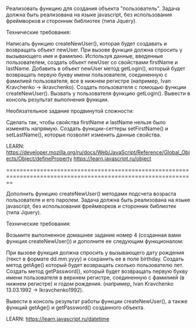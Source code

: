 Реализовать функцию для создания объекта "пользователь". Задача должна быть реализована на языке javascript, без использования фреймворков и сторонник библиотек (типа Jquery).

Технические требования:

Написать функцию createNewUser(), которая будет создавать и возвращать объект newUser.
При вызове функция должна спросить у вызывающего имя и фамилию.
Используя данные, введенные пользователем, создать объект newUser со свойствами firstName и lastName.
Добавить в объект newUser метод getLogin(), который будет возвращать первую букву имени пользователя, соединенную с фамилией пользователя, все в нижнем регистре (например, Ivan Kravchenko → ikravchenko).
Создать пользователя с помощью функции createNewUser(). Вызвать у пользователя функцию getLogin(). Вывести в консоль результат выполнения функции.


Необязательное задание продвинутой сложности:

Сделать так, чтобы свойства firstName и lastName нельзя было изменять напрямую. Создать функции-сеттеры setFirstName() и setLastName(), которые позволят изменить данные свойства.

LEARN:
https://developer.mozilla.org/ru/docs/Web/JavaScript/Reference/Global_Objects/Object/defineProperty
https://learn.javascript.ru/object


==============================================================================================================


Дополнить функцию createNewUser() методами подсчета возраста пользователя и его паролем. Задача должна быть реализована на языке javascript, без использования фреймворков и сторонник библиотек (типа Jquery).

Технические требования:

Возьмите выполненное домашнее задание номер 4 (созданная вами функция createNewUser()) и дополните ее следующим функционалом:

При вызове функция должна спросить у вызывающего дату рождения (текст в формате dd.mm.yyyy) и сохранить ее в поле birthday.
Создать метод getAge() который будет возвращать сколько пользователю лет.
Создать метод getPassword(), который будет возвращать первую букву имени пользователя в верхнем регистре, соединенную с фамилией (в нижнем регистре) и годом рождения. (например, Ivan Kravchenko 13.03.1992 → Ikravchenko1992).


Вывести в консоль результат работы функции createNewUser(), а также функций getAge() и getPassword() созданного объекта.

LEARN:
https://learn.javascript.ru/datetime

